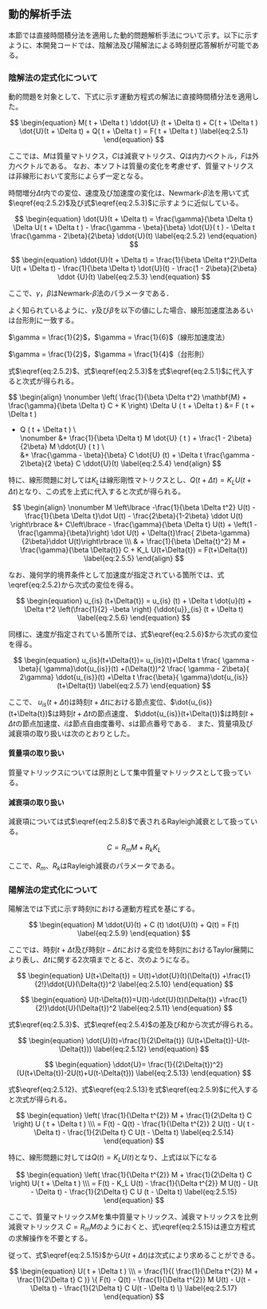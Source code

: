 <script type="text/x-mathjax-config">
MathJax.Hub.Config({
  tex2jax: {
    inlineMath: [['$','$'], ['\\(','\\)']],
    processEscapes: true
  },
  TeX: {
    equationNumbers: {
      autoNumber: "AMS"
    }
  },
  CommonHTML: { matchFontHeight: true },
  displayAlign: "center"
});
</script>
<script src='https://cdnjs.cloudflare.com/ajax/libs/mathjax/2.7.5/MathJax.js?config=TeX-MML-AM_CHTML' async></script>

## 動的解析手法

本節では直接時間積分法を適用した動的問題解析手法について示す。以下に示すように、本開発コードでは、陰解法及び陽解法による時刻歴応答解析が可能である。

### 陰解法の定式化について

動的問題を対象として、下式に示す運動方程式の解法に直接時間積分法を適用した。

$$
\begin{equation}
M( t + \Delta t ) \ddot{U} (t + \Delta t) + C( t + \Delta t ) \dot{U}(t + \Delta t) + Q( t + \Delta t ) = F( t + \Delta t )
\label{eq:2.5.1}
\end{equation}
$$

ここでは、$M$は質量マトリクス，$C$は減衰マトリクス、$Q$は内力ベクトル，$F$は外力ベクトルである。
なお、本ソフトは質量の変化を考慮せず、質量マトリクスは非線形において変形によらず一定となる。

時間増分$\Delta t$内での変位、速度及び加速度の変化は、Newmark-$\beta$法を用いて式$\eqref{eq:2.5.2}$及び式$\eqref{eq:2.5.3}$に示すように近似している。

$$
\begin{equation}
\dot{U}(t + \Delta t) =
\frac{\gamma}{\beta \Delta t} \Delta U( t + \Delta t ) - \frac{\gamma - \beta}{\beta} \dot{U}( t ) - \Delta t \frac{\gamma - 2\beta}{2\beta} \ddot{U}(t)
\label{eq:2.5.2}
\end{equation}
$$

$$
\begin{equation}
\ddot{U}(t + \Delta t) = \frac{1}{\beta \Delta t^2}\Delta U(t + \Delta t) - \frac{1}{\beta \Delta t} \dot{U}(t) - \frac{1 - 2\beta}{2\beta} \ddot {U}(t)
\label{eq:2.5.3}
\end{equation}
$$

ここで、$\gamma$，$\beta$はNewmark-$\beta$法のパラメータである．

よく知られているように、$\gamma$及び$\beta$を以下の値にした場合、線形加速度法あるいは台形則に一致する。

$\gamma = \frac{1}{2}$，$\gamma = \frac{1}{6}$（線形加速度法）

$\gamma = \frac{1}{2}$，$\gamma = \frac{1}{4}$（台形則）

式$\eqref{eq:2.5.2}$、式$\eqref{eq:2.5.3}$を式$\eqref{eq:2.5.1}$に代入すると次式が得られる。

$$
\begin{align}
\nonumber \left( \frac{1}{\beta \Delta t^2} \mathbf{M} + \frac{\gamma}{\beta \Delta t} C + K \right) \Delta U ( t + \Delta t ) &= F ( t + \Delta t )
- Q ( t + \Delta t ) \\\
\nonumber &+ \frac{1}{\beta \Delta t} M \dot{U} ( t )
           + \frac{1 - 2\beta}{2\beta} M \ddot{U} ( t ) \\\
&+ \frac{\gamma - \beta}{\beta} C \dot{U} (t)
           + \Delta t \frac{\gamma - 2\beta}{2 \beta} C \ddot{U}(t)
\label{eq:2.5.4}
\end{align}
$$

特に、線形問題に対しては$K_L$は線形剛性マトリクスとし、$Q ( t + \Delta t ) = K_L U (t + \Delta t)$となり、この式を上式に代入すると次式が得られる。

$$
\begin{align}
\nonumber M \left\lbrace -\frac{1}{\beta \Delta t^2} U(t) -\frac{1}{\beta \Delta t}\dot U(t) - \frac{2\beta}{1-2\beta} \ddot U(t) \right\rbrace
&+ C\left\lbrace - \frac{\gamma}{\beta \Delta t} U(t) + \left(1 - \frac{\gamma}{\beta}\right) \dot U(t) + \Delta{t}\frac{ 2\beta-\gamma}{2\beta}\ddot U(t)\right\rbrace \\\
 & + \frac{1}{\beta \Delta{t}^2} M + \frac{\gamma}{\beta \Delta{t}} C + K_L U(t+\Delta{t}) = F(t+\Delta{t})
\label{eq:2.5.5}
\end{align}
$$

なお、幾何学的境界条件として加速度が指定されている箇所では、式\eqref{eq:2.5.2}から次式の変位を得る。

$$
\begin{equation}
u_{is} (t+\Delta{t}) = u_{is} (t) + \Delta t \dot{u}(t) + \Delta t^2 \left(\frac{1}{2} -\beta \right) {\ddot{u}}_{is} (t + \Delta t)
\label{eq:2.5.6}
\end{equation}
$$

同様に、速度が指定されている箇所では、式$\eqref{eq:2.5.6}$から次式の変位を得る。

$$
\begin{equation}
u_{is}(t+\Delta{t})= u_{is}(t)+\Delta t
\frac{ \gamma - \beta}{ \gamma}\dot{u_{is}}(t)
+(\Delta{t})^2 \frac{ \gamma - 2\beta}{ 2\gamma}
\ddot{u_{is}}(t)
+\Delta t \frac{\beta}{ \gamma}\dot{u_{is}}(t+\Delta{t})
\label{eq:2.5.7}
\end{equation}
$$

ここで、
$u_{is}(t+\Delta{t})$は時刻$t+\Delta{t}$における節点変位、$\dot{u_{is}}(t+\Delta{t})$は時刻$t+\Delta{t}$の節点速度、
$\ddot{u_{is}}(t+\Delta{t})$は時刻$t+\Delta{t}$の節点加速度、$i$は節点自由度番号、$s$は節点番号である．
また、質量項及び減衰項の取り扱いは次のとおりとした。

#### 質量項の取り扱い

質量マトリックスについては原則として集中質量マトリックスとして扱っている。

#### 減衰項の取り扱い

減衰項については式$\eqref{eq:2.5.8}$で表されるRayleigh減衰として扱っている。

$$
\begin{equation}
C = R_m M + R_k K_L
\label{eq:2.5.8}
\end{equation}
$$

ここで、$R_m$、$R_k$はRayleigh減衰のパラメータである。

### 陽解法の定式化について

陽解法では下式に示す時刻tにおける運動方程式を基にする。

$$
\begin{equation}
M \ddot{U}(t) + C (t) \dot{U}(t) + Q(t) = F(t)
\label{eq:2.5.9}
\end{equation}
$$

ここでは、時刻$t + \Delta t$及び時刻$t - \Delta t$における変位を時刻$t$におけるTaylor展開により表し、$\Delta t$に関する2次項までとると、次のようになる。

$$
\begin{equation}
U(t+\Delta{t}) = U(t)+\dot{U}(t)(\Delta{t})
+\frac{1}{2!}\ddot{U}(\Delta{t})^2
\label{eq:2.5.10}
\end{equation}
$$

$$
\begin{equation}
U(t-\Delta{t})=U(t)-\dot{U}(t)(\Delta{t})
+\frac{1}{2!}\ddot{U}(\Delta{t})^2
\label{eq:2.5.11}
\end{equation}
$$

式$\eqref{eq:2.5.3}$、式$\eqref{eq:2.5.4}$の差及び和から次式が得られる。

$$
\begin{equation}
\dot{U}(t)=\frac{1}{2\Delta{t}}
(U(t+\Delta{t})-U(t-\Delta{t}))
\label{eq:2.5.12}
\end{equation}
$$

$$
\begin{equation}
\ddot{U}=
\frac{1}{(2\Delta{t})^2}
(U(t+\Delta{t})-2U(t)+U(t-\Delta{t}))
\label{eq:2.5.13}
\end{equation}
$$

式$\eqref{eq:2.5.12}、式$\eqref{eq:2.5.13}を式$\eqref{eq:2.5.9}$に代入すると次式が得られる。

$$
\begin{equation}
\left( \frac{1}{\Delta t^{2}} M + \frac{1}{2\Delta t} C \right) U ( t + \Delta t ) \\\
= F(t) - Q(t) - \frac{1}{\Delta t^{2}} 2 U(t) - U( t - \Delta t) - \frac{1}{2\Delta t} C U(t - \Delta t)
\label{eq:2.5.14}
\end{equation}
$$

特に、線形問題に対しては$Q(t) = K_L U(t)$となり、上式は以下になる

$$
\begin{equation}
\left( \frac{1}{\Delta t^{2}} M + \frac{1}{2\Delta t} C \right) U( t + \Delta t ) \\\
= F(t) - K_L U(t) - \frac{1}{\Delta t^{2}} M U(t) - U(t - \Delta t) - \frac{1}{2\Delta t} C U (t - \Delta t)
\label{eq:2.5.15}
\end{equation}
$$

ここで、質量マトリックス$M$を集中質量マトリックス、減衰マトリックスを比例減衰マトリックス $C = R_m M$のようにおくと、式\eqref{eq:2.5.15}は連立方程式の求解操作を不要とする。

従って、式$\eqref{eq:2.5.15}$から$U(t+\Delta t)$は次式により求めることができる。

$$
\begin{equation}
U( t + \Delta t ) \\\
= \frac{1}{( \frac{1}{\Delta t^{2}} M + \frac{1}{2\Delta t} C )} \{ F(t) - Q(t) - \frac{1}{\Delta t^{2}} M U(t) - U(t - \Delta t) - \frac{1}{2\Delta t} C U(t - \Delta t) \}
\label{eq:2.5.17}
\end{equation}
$$



